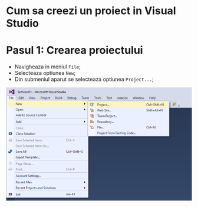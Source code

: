 # Cum sa creezi un proiect in Visual Studio

# Pasul 1: Crearea proiectului
- Navigheaza in meniul `File`;
- Selecteaza optiunea `New`;
- Din submeniul aparut se selecteaza optiunea `Project...`;

![alt tag](./step1.png)
